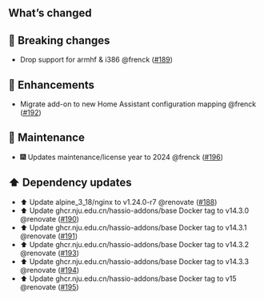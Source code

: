 ## What’s changed

## 🚨 Breaking changes

- Drop support for armhf & i386 @frenck ([#189](https://github.com/hassio-addons/addon-log-viewer/pull/189))

## 🚀 Enhancements

- Migrate add-on to new Home Assistant configuration mapping @frenck ([#192](https://github.com/hassio-addons/addon-log-viewer/pull/192))

## 🧰 Maintenance

- 🎆 Updates maintenance/license year to 2024 @frenck ([#196](https://github.com/hassio-addons/addon-log-viewer/pull/196))

## ⬆️ Dependency updates

- ⬆️ Update alpine_3_18/nginx to v1.24.0-r7 @renovate ([#188](https://github.com/hassio-addons/addon-log-viewer/pull/188))
- ⬆️ Update ghcr.nju.edu.cn/hassio-addons/base Docker tag to v14.3.0 @renovate ([#190](https://github.com/hassio-addons/addon-log-viewer/pull/190))
- ⬆️ Update ghcr.nju.edu.cn/hassio-addons/base Docker tag to v14.3.1 @renovate ([#191](https://github.com/hassio-addons/addon-log-viewer/pull/191))
- ⬆️ Update ghcr.nju.edu.cn/hassio-addons/base Docker tag to v14.3.2 @renovate ([#193](https://github.com/hassio-addons/addon-log-viewer/pull/193))
- ⬆️ Update ghcr.nju.edu.cn/hassio-addons/base Docker tag to v14.3.3 @renovate ([#194](https://github.com/hassio-addons/addon-log-viewer/pull/194))
- ⬆️ Update ghcr.nju.edu.cn/hassio-addons/base Docker tag to v15 @renovate ([#195](https://github.com/hassio-addons/addon-log-viewer/pull/195))
